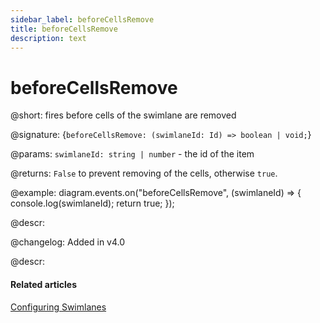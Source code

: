```yaml
---
sidebar_label: beforeCellsRemove
title: beforeCellsRemove 
description: text
---
```


# beforeCellsRemove

@short: fires before cells of the swimlane are removed

@signature: {`beforeCellsRemove: (swimlaneId: Id) => boolean | void;`}

@params:
`swimlaneId: string | number` - the id of the item

@returns:
`False` to prevent removing of the cells, otherwise `true`.

@example:
diagram.events.on("beforeCellsRemove", (swimlaneId) => {
    console.log(swimlaneId);
    return true;
});

@descr:

@changelog:
Added in v4.0

@descr:
#### Related articles

[Configuring Swimlanes](../../../swimlanes/index/)
